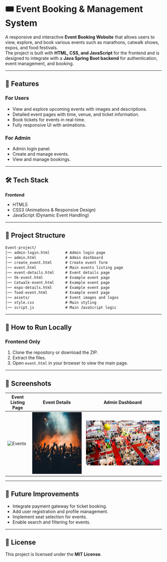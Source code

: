 # 🎟 Event Booking & Management System

A responsive and interactive **Event Booking Website** that allows users to view, explore, and book various events such as marathons, catwalk shows, expos, and food festivals.  
The project is built with **HTML, CSS, and JavaScript** for the frontend and is designed to integrate with a **Java Spring Boot backend** for authentication, event management, and booking.  

---

## 📌 Features  

### **For Users**
- View and explore upcoming events with images and descriptions.
- Detailed event pages with time, venue, and ticket information.
- Book tickets for events in real-time.
- Fully responsive UI with animations.  

### **For Admin**
- Admin login panel.
- Create and manage events.
- View and manage bookings.

---

## 🛠 Tech Stack  
**Frontend**  
- HTML5  
- CSS3 (Animations & Responsive Design)  
- JavaScript (Dynamic Event Handling)  
 

---

## 📂 Project Structure  

```
Event-project/
│── admin-login.html       # Admin login page
│── admin.html             # Admin dashboard
│── create_event.html      # Create event form
│── event.html             # Main events listing page
│── event-details.html     # Event details page
│── 5k-event.html          # Example event page
│── Catwalk-event.html     # Example event page
│── expo-details.html      # Example event page
│── food-event.html        # Example event page
│── assets/                # Event images and logos
│── style.css              # Main styling
│── script.js              # Main JavaScript logic
```

---

## 🚀 How to Run Locally  

### **Frontend Only**
1. Clone the repository or download the ZIP.  
2. Extract the files.  
3. Open `event.html` in your browser to view the main page.

---

## 📸 Screenshots  

| Event Listing Page | Event Details | Admin Dashboard |
|--------------------|--------------|-----------------|
| ![Events](event1.jpg) | ![Details](event2.jpg) | ![Admin](event3.jpg) |

---

## 📅 Future Improvements  
- Integrate payment gateway for ticket booking.  
- Add user registration and profile management.  
- Implement seat selection for events.  
- Enable search and filtering for events.

---

## 📄 License  
This project is licensed under the **MIT License**.  
